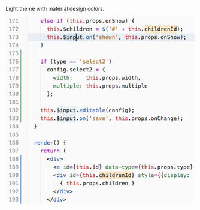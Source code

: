 Light theme with material design colors.

![alt](https://github.com/JonaDuran/Material-Light-Theme/blob/master/example/example.png)